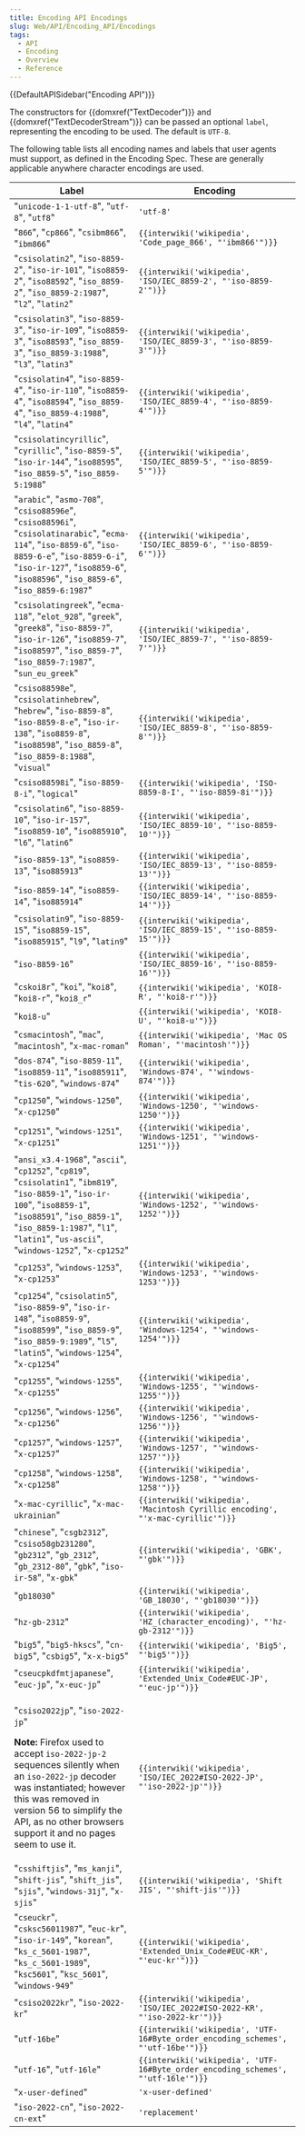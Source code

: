 ```yaml
---
title: Encoding API Encodings
slug: Web/API/Encoding_API/Encodings
tags:
  - API
  - Encoding
  - Overview
  - Reference
---
```

{{DefaultAPISidebar("Encoding API")}}

The constructors for {{domxref("TextDecoder")}} and {{domxref("TextDecoderStream")}} can be passed an optional `label`, representing the encoding to be used. The default is `UTF-8`.

The following table lists all encoding names and labels that user agents must support, as defined in the Encoding Spec. These are generally applicable anywhere character encodings are used.

<table class="standard-table">
  <thead>
    <tr>
      <th scope="col">Label</th>
      <th scope="col">Encoding</th>
    </tr>
  </thead>
  <tbody>
    <tr>
      <td>
        "<code>unicode-1-1-utf-8</code>", "<code>utf-8</code>",
        "<code>utf8</code>"
      </td>
      <td><code>'utf-8'</code></td>
    </tr>
    <tr>
      <td>
        "<code>866</code>", "<code>cp866</code>", "<code>csibm866</code>",
        "<code>ibm866</code>"
      </td>
      <td>
        <code
          >{{interwiki('wikipedia', 'Code_page_866', "'ibm866'")}}</code
        >
      </td>
    </tr>
    <tr>
      <td>
        "<code>csisolatin2</code>", "<code>iso-8859-2</code>",
        "<code>iso-ir-101</code>", "<code>iso8859-2</code>",
        "<code>iso88592</code>", "<code>iso_8859-2</code>",
        "<code>iso_8859-2:1987</code>", "<code>l2</code>", "<code>latin2</code>"
      </td>
      <td>
        <code
          >{{interwiki('wikipedia', 'ISO/IEC_8859-2', "'iso-8859-2'")}}</code
        >
      </td>
    </tr>
    <tr>
      <td>
        "<code>csisolatin3</code>", "<code>iso-8859-3</code>",
        "<code>iso-ir-109</code>", "<code>iso8859-3</code>",
        "<code>iso88593</code>", "<code>iso_8859-3</code>",
        "<code>iso_8859-3:1988</code>", "<code>l3</code>", "<code>latin3</code>"
      </td>
      <td>
        <code
          >{{interwiki('wikipedia', 'ISO/IEC_8859-3', "'iso-8859-3'")}}</code
        >
      </td>
    </tr>
    <tr>
      <td>
        "<code>csisolatin4</code>", "<code>iso-8859-4</code>",
        "<code>iso-ir-110</code>", "<code>iso8859-4</code>",
        "<code>iso88594</code>", "<code>iso_8859-4</code>",
        "<code>iso_8859-4:1988</code>", "<code>l4</code>", "<code>latin4</code>"
      </td>
      <td>
        <code
          >{{interwiki('wikipedia', 'ISO/IEC_8859-4', "'iso-8859-4'")}}</code
        >
      </td>
    </tr>
    <tr>
      <td>
        "<code>csisolatincyrillic</code>", "<code>cyrillic</code>",
        "<code>iso-8859-5</code>", "<code>iso-ir-144</code>",
        "<code>iso88595</code>", "<code>iso_8859-5</code>",
        "<code>iso_8859-5:1988</code>"
      </td>
      <td>
        <code
          >{{interwiki('wikipedia', 'ISO/IEC_8859-5', "'iso-8859-5'")}}</code
        >
      </td>
    </tr>
    <tr>
      <td>
        "<code>arabic</code>", "<code>asmo-708</code>",
        "<code>csiso88596e</code>", "<code>csiso88596i</code>",
        "<code>csisolatinarabic</code>", "<code>ecma-114</code>",
        "<code>iso-8859-6</code>", "<code>iso-8859-6-e</code>",
        "<code>iso-8859-6-i</code>", "<code>iso-ir-127</code>",
        "<code>iso8859-6</code>", "<code>iso88596</code>",
        "<code>iso_8859-6</code>", "<code>iso_8859-6:1987</code>"
      </td>
      <td>
        <code
          >{{interwiki('wikipedia', 'ISO/IEC_8859-6', "'iso-8859-6'")}}</code
        >
      </td>
    </tr>
    <tr>
      <td>
        "<code>csisolatingreek</code>", "<code>ecma-118</code>",
        "<code>elot_928</code>", "<code>greek</code>", "<code>greek8</code>",
        "<code>iso-8859-7</code>", "<code>iso-ir-126</code>",
        "<code>iso8859-7</code>", "<code>iso88597</code>",
        "<code>iso_8859-7</code>", "<code>iso_8859-7:1987</code>",
        "<code>sun_eu_greek</code>"
      </td>
      <td>
        <code
          >{{interwiki('wikipedia', 'ISO/IEC_8859-7', "'iso-8859-7'")}}</code
        >
      </td>
    </tr>
    <tr>
      <td>
        "<code>csiso88598e</code>", "<code>csisolatinhebrew</code>",
        "<code>hebrew</code>", "<code>iso-8859-8</code>",
        "<code>iso-8859-8-e</code>", "<code>iso-ir-138</code>",
        "<code>iso8859-8</code>", "<code>iso88598</code>",
        "<code>iso_8859-8</code>", "<code>iso_8859-8:1988</code>",
        "<code>visual</code>"
      </td>
      <td>
        <code
          >{{interwiki('wikipedia', 'ISO/IEC_8859-8', "'iso-8859-8'")}}</code
        >
      </td>
    </tr>
    <tr>
      <td>
        "<code>csiso88598i</code>", "<code>iso-8859-8-i</code>",
        "<code>logical</code>"
      </td>
      <td>
        <code
          >{{interwiki('wikipedia', 'ISO-8859-8-I', "'iso-8859-8i'")}}</code
        >
      </td>
    </tr>
    <tr>
      <td>
        "<code>csisolatin6</code>", "<code>iso-8859-10</code>",
        "<code>iso-ir-157</code>", "<code>iso8859-10</code>",
        "<code>iso885910</code>", "<code>l6</code>", "<code>latin6</code>"
      </td>
      <td>
        <code
          >{{interwiki('wikipedia', 'ISO/IEC_8859-10', "'iso-8859-10'")}}</code
        >
      </td>
    </tr>
    <tr>
      <td>
        "<code>iso-8859-13</code>", "<code>iso8859-13</code>",
        "<code>iso885913</code>"
      </td>
      <td>
        <code
          >{{interwiki('wikipedia', 'ISO/IEC_8859-13', "'iso-8859-13'")}}</code
        >
      </td>
    </tr>
    <tr>
      <td>
        "<code>iso-8859-14</code>", "<code>iso8859-14</code>",
        "<code>iso885914</code>"
      </td>
      <td>
        <code
          >{{interwiki('wikipedia', 'ISO/IEC_8859-14', "'iso-8859-14'")}}</code
        >
      </td>
    </tr>
    <tr>
      <td>
        "<code>csisolatin9</code>", "<code>iso-8859-15</code>",
        "<code>iso8859-15</code>", "<code>iso885915</code>", "<code>l9</code>",
        "<code>latin9</code>"
      </td>
      <td>
        <code
          >{{interwiki('wikipedia', 'ISO/IEC_8859-15', "'iso-8859-15'")}}</code
        >
      </td>
    </tr>
    <tr>
      <td>"<code>iso-8859-16</code>"</td>
      <td>
        <code
          >{{interwiki('wikipedia', 'ISO/IEC_8859-16', "'iso-8859-16'")}}</code
        >
      </td>
    </tr>
    <tr>
      <td>
        "<code>cskoi8r</code>", "<code>koi</code>", "<code>koi8</code>",
        "<code>koi8-r</code>", "<code>koi8_r</code>"
      </td>
      <td>
        <code
          >{{interwiki('wikipedia', 'KOI8-R', "'koi8-r'")}}</code
        >
      </td>
    </tr>
    <tr>
      <td>"<code>koi8-u</code>"</td>
      <td>
        <code
          >{{interwiki('wikipedia', 'KOI8-U', "'koi8-u'")}}</code
        >
      </td>
    </tr>
    <tr>
      <td>
        "<code>csmacintosh</code>", "<code>mac</code>",
        "<code>macintosh</code>", "<code>x-mac-roman</code>"
      </td>
      <td>
        <code
          >{{interwiki('wikipedia', 'Mac OS Roman', "'macintosh'")}}</code
        >
      </td>
    </tr>
    <tr>
      <td>
        "<code>dos-874</code>", "<code>iso-8859-11</code>",
        "<code>iso8859-11</code>", "<code>iso885911</code>",
        "<code>tis-620</code>", "<code>windows-874</code>"
      </td>
      <td>
        <code
          >{{interwiki('wikipedia', 'Windows-874', "'windows-874'")}}</code
        >
      </td>
    </tr>
    <tr>
      <td>
        "<code>cp1250</code>", "<code>windows-1250</code>",
        "<code>x-cp1250</code>"
      </td>
      <td>
        <code
          >{{interwiki('wikipedia', 'Windows-1250', "'windows-1250'")}}</code
        >
      </td>
    </tr>
    <tr>
      <td>
        "<code>cp1251</code>", "<code>windows-1251</code>",
        "<code>x-cp1251</code>"
      </td>
      <td>
        <code
          >{{interwiki('wikipedia', 'Windows-1251', "'windows-1251'")}}</code
        >
      </td>
    </tr>
    <tr>
      <td>
        "<code>ansi_x3.4-1968</code>", "<code>ascii</code>",
        "<code>cp1252</code>", "<code>cp819</code>", "<code>csisolatin1</code>",
        "<code>ibm819</code>", "<code>iso-8859-1</code>",
        "<code>iso-ir-100</code>", "<code>iso8859-1</code>",
        "<code>iso88591</code>", "<code>iso_8859-1</code>",
        "<code>iso_8859-1:1987</code>", "<code>l1</code>",
        "<code>latin1</code>", "<code>us-ascii</code>",
        "<code>windows-1252</code>", "<code>x-cp1252</code>"
      </td>
      <td>
        <code
          >{{interwiki('wikipedia', 'Windows-1252', "'windows-1252'")}}</code
        >
      </td>
    </tr>
    <tr>
      <td>
        "<code>cp1253</code>", "<code>windows-1253</code>",
        "<code>x-cp1253</code>"
      </td>
      <td>
        <code
          >{{interwiki('wikipedia', 'Windows-1253', "'windows-1253'")}}</code
        >
      </td>
    </tr>
    <tr>
      <td>
        "<code>cp1254</code>", "<code>csisolatin5</code>",
        "<code>iso-8859-9</code>", "<code>iso-ir-148</code>",
        "<code>iso8859-9</code>", "<code>iso88599</code>",
        "<code>iso_8859-9</code>", "<code>iso_8859-9:1989</code>",
        "<code>l5</code>", "<code>latin5</code>", "<code>windows-1254</code>",
        "<code>x-cp1254</code>"
      </td>
      <td>
        <code
          >{{interwiki('wikipedia', 'Windows-1254', "'windows-1254'")}}</code
        >
      </td>
    </tr>
    <tr>
      <td>
        "<code>cp1255</code>", "<code>windows-1255</code>",
        "<code>x-cp1255</code>"
      </td>
      <td>
        <code
          >{{interwiki('wikipedia', 'Windows-1255', "'windows-1255'")}}</code
        >
      </td>
    </tr>
    <tr>
      <td>
        "<code>cp1256</code>", "<code>windows-1256</code>",
        "<code>x-cp1256</code>"
      </td>
      <td>
        <code
          >{{interwiki('wikipedia', 'Windows-1256', "'windows-1256'")}}</code
        >
      </td>
    </tr>
    <tr>
      <td>
        "<code>cp1257</code>", "<code>windows-1257</code>",
        "<code>x-cp1257</code>"
      </td>
      <td>
        <code
          >{{interwiki('wikipedia', 'Windows-1257', "'windows-1257'")}}</code
        >
      </td>
    </tr>
    <tr>
      <td>
        "<code>cp1258</code>", "<code>windows-1258</code>",
        "<code>x-cp1258</code>"
      </td>
      <td>
        <code
          >{{interwiki('wikipedia', 'Windows-1258', "'windows-1258'")}}</code
        >
      </td>
    </tr>
    <tr>
      <td>"<code>x-mac-cyrillic</code>", "<code>x-mac-ukrainian</code>"</td>
      <td>
        <code
          >{{interwiki('wikipedia', 'Macintosh Cyrillic encoding', "'x-mac-cyrillic'")}}</code
        >
      </td>
    </tr>
    <tr>
      <td>
        "<code>chinese</code>", "<code>csgb2312</code>",
        "<code>csiso58gb231280</code>", "<code>gb2312</code>",
        "<code>gb_2312</code>", "<code>gb_2312-80</code>", "<code>gbk</code>",
        "<code>iso-ir-58</code>", "<code>x-gbk</code>"
      </td>
      <td>
        <code>{{interwiki('wikipedia', 'GBK', "'gbk'")}}</code>
      </td>
    </tr>
    <tr>
      <td>"<code>gb18030</code>"</td>
      <td>
        <code
          >{{interwiki('wikipedia', 'GB_18030', "'gb18030'")}}</code
        >
      </td>
    </tr>
    <tr>
      <td>"<code>hz-gb-2312</code>"</td>
      <td>
        <code
          >{{interwiki('wikipedia', 'HZ_(character_encoding)', "'hz-gb-2312'")}}</code
        >
      </td>
    </tr>
    <tr>
      <td>
        "<code>big5</code>", "<code>big5-hkscs</code>", "<code>cn-big5</code>",
        "<code>csbig5</code>", "<code>x-x-big5</code>"
      </td>
      <td>
        <code
          >{{interwiki('wikipedia', 'Big5', "'big5'")}}</code
        >
      </td>
    </tr>
    <tr>
      <td>
        "<code>cseucpkdfmtjapanese</code>", "<code>euc-jp</code>",
        "<code>x-euc-jp</code>"
      </td>
      <td>
        <code
          >{{interwiki('wikipedia', 'Extended_Unix_Code#EUC-JP', "'euc-jp'")}}</code
        >
      </td>
    </tr>
    <tr>
      <td>
        <p>"<code>csiso2022jp</code>", "<code>iso-2022-jp</code>"</p>
        <div class="note">
          <p>
            <strong>Note:</strong> Firefox used to accept
            <code>iso-2022-jp-2</code> sequences silently when an
            <code>iso-2022-jp</code> decoder was instantiated; however this was
            removed in version 56 to simplify the API, as no other browsers
            support it and no pages seem to use it.
          </p>
        </div>
      </td>
      <td>
        <code
          >{{interwiki('wikipedia', 'ISO/IEC_2022#ISO-2022-JP', "'iso-2022-jp'")}}</code
        >
      </td>
    </tr>
    <tr>
      <td>
        "<code>csshiftjis</code>", "<code>ms_kanji</code>",
        "<code>shift-jis</code>", "<code>shift_jis</code>", "<code>sjis</code>",
        "<code>windows-31j</code>", "<code>x-sjis</code>"
      </td>
      <td>
        <code
          >{{interwiki('wikipedia', 'Shift JIS', "'shift-jis'")}}</code
        >
      </td>
    </tr>
    <tr>
      <td>
        "<code>cseuckr</code>", "<code>csksc56011987</code>",
        "<code>euc-kr</code>", "<code>iso-ir-149</code>", "<code>korean</code>",
        "<code>ks_c_5601-1987</code>", "<code>ks_c_5601-1989</code>",
        "<code>ksc5601</code>", "<code>ksc_5601</code>",
        "<code>windows-949</code>"
      </td>
      <td>
        <code
          >{{interwiki('wikipedia', 'Extended_Unix_Code#EUC-KR', "'euc-kr'")}}</code
        >
      </td>
    </tr>
    <tr>
      <td>"<code>csiso2022kr</code>", "<code>iso-2022-kr</code>"</td>
      <td>
        <code
          >{{interwiki('wikipedia', 'ISO/IEC_2022#ISO-2022-KR', "'iso-2022-kr'")}}</code
        >
      </td>
    </tr>
    <tr>
      <td>"<code>utf-16be</code>"</td>
      <td>
        <code
          >{{interwiki('wikipedia', 'UTF-16#Byte_order_encoding_schemes', "'utf-16be'")}}</code
        >
      </td>
    </tr>
    <tr>
      <td>"<code>utf-16</code>", "<code>utf-16le</code>"</td>
      <td>
        <code
          >{{interwiki('wikipedia', 'UTF-16#Byte_order_encoding_schemes', "'utf-16le'")}}</code
        >
      </td>
    </tr>
    <tr>
      <td>"<code>x-user-defined</code>"</td>
      <td><code>'x-user-defined'</code></td>
    </tr>
    <tr>
      <td>"<code>iso-2022-cn</code>", "<code>iso-2022-cn-ext</code>"</td>
      <td><code>'replacement'</code></td>
    </tr>
  </tbody>
</table>
